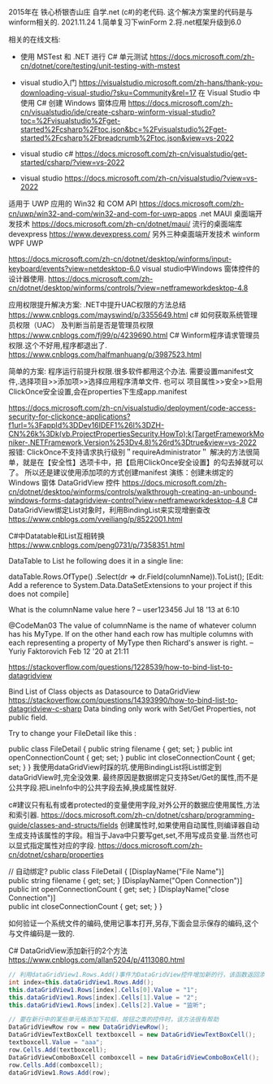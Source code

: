 2015年在 铁心桥银杏山庄 自学.net (c#)的老代码.
这个解决方案里的代码是与winform相关的.
2021.11.24
1.简单复习下winForm
2.将.net框架升级到6.0

相关的在线文档:
+ 使用 MSTest 和 .NET 进行 C# 单元测试
https://docs.microsoft.com/zh-cn/dotnet/core/testing/unit-testing-with-mstest
+ visual studio入门
https://visualstudio.microsoft.com/zh-hans/thank-you-downloading-visual-studio/?sku=Community&rel=17
在 Visual Studio 中使用 C# 创建 Windows 窗体应用
https://docs.microsoft.com/zh-cn/visualstudio/ide/create-csharp-winform-visual-studio?toc=%2Fvisualstudio%2Fget-started%2Fcsharp%2Ftoc.json&bc=%2Fvisualstudio%2Fget-started%2Fcsharp%2Fbreadcrumb%2Ftoc.json&view=vs-2022

+ visual studio c#
https://docs.microsoft.com/zh-cn/visualstudio/get-started/csharp/?view=vs-2022
+ visual studio
https://docs.microsoft.com/zh-cn/visualstudio/?view=vs-2022

适用于 UWP 应用的 Win32 和 COM API
https://docs.microsoft.com/zh-cn/uwp/win32-and-com/win32-and-com-for-uwp-apps
.net MAUI 桌面端开发技术
https://docs.microsoft.com/zh-cn/dotnet/maui/
流行的桌面端库
devexpress
https://www.devexpress.com/
另外三种桌面端开发技术
winform
WPF
UWP

https://docs.microsoft.com/zh-cn/dotnet/desktop/winforms/input-keyboard/events?view=netdesktop-6.0
visual studio中Windows 窗体控件的设计器使用.
https://docs.microsoft.com/zh-cn/dotnet/desktop/winforms/controls/?view=netframeworkdesktop-4.8

应用权限提升解决方案:
.NET中提升UAC权限的方法总结
https://www.cnblogs.com/mayswind/p/3355649.html
c# 如何获取系统管理员权限（UAC） 及判断当前是否是管理员权限
https://www.cnblogs.com/fj99/p/4239690.html
C# Winform程序请求管理员权限.这个不好用,程序都退出了.
https://www.cnblogs.com/halfmanhuang/p/3987523.html

简单的方案:
程序运行前提升权限.很多软件都用这个办法.
需要设置manifest文件,.选择项目>>添加项>>选择应用程序清单文件.
也可以
项目属性>>安全>>启用ClickOnce安全设置,会在properties下生成app.manifest

https://docs.microsoft.com/zh-cn/visualstudio/deployment/code-access-security-for-clickonce-applications?f1url=%3FappId%3DDev16IDEF1%26l%3DZH-CN%26k%3Dk(vb.ProjectPropertiesSecurity.HowTo);k(TargetFrameworkMoniker-.NETFramework,Version%253Dv4.8)%26rd%3Dtrue&view=vs-2022
报错:
ClickOnce不支持请求执行级别＂requireAdministrator＂
解决的方法很简单，就是在【安全性】选项卡中，把【启用ClickOnce安全设置】的勾去掉就可以了。
所以还是建议使用添加项的方式创建manifest
演练：创建未绑定的 Windows 窗体 DataGridView 控件
https://docs.microsoft.com/zh-cn/dotnet/desktop/winforms/controls/walkthrough-creating-an-unbound-windows-forms-datagridview-control?view=netframeworkdesktop-4.8
C# DataGridView绑定List对象时，利用BindingList来实现增删查改
https://www.cnblogs.com/vveiliang/p/8522001.html

C#中Datatable和List互相转换
https://www.cnblogs.com/peng0731/p/7358351.html

DataTable to List
he following does it in a single line:

dataTable.Rows.OfType<DataRow>()
    .Select(dr => dr.Field<MyType>(columnName)).ToList();
[Edit: Add a reference to System.Data.DataSetExtensions to your project if this does not compile]

What is the columnName value here ? – 
user123456
 Jul 18 '13 at 6:10

@CodeMan03 The value of columnName is the name of whatever column has his MyType. If on the other hand each row has multiple columns with each representing a property of MyType then Richard's answer is right. – 
Yuriy Faktorovich
 Feb 12 '20 at 21:11

 https://stackoverflow.com/questions/1228539/how-to-bind-list-to-datagridview

 Bind List of Class objects as Datasource to DataGridView
 https://stackoverflow.com/questions/14393990/how-to-bind-list-to-datagridview-c-sharp
 Data binding only work with Set/Get Properties, not public field.

Try to change your FileDetail like this :

public class FileDetail
{
    public  string filename { get; set; }
    public int openConnectionCount { get; set; }
    public int closeConnectionCount { get; set; }
}
 我使用dataGridView时踩的坑.使用BindingList将List绑定到dataGridView时,完全没效果.
 最终原因是数据绑定只支持Set/Get的属性,而不是公共字段.把LineInfo中的公共字段去掉,换成属性就好.

 c#建议只有私有或者protected的变量使用字段,对外公开的数据应使用属性,方法和索引器.
 https://docs.microsoft.com/zh-cn/dotnet/csharp/programming-guide/classes-and-structs/fields
 创建属性时,如果使用自动属性,则编译器自动生成支持该属性的字段。相当于Java中只要写get,set,不用写成员变量.当然也可以显式指定属性对应的字段.
 https://docs.microsoft.com/zh-cn/dotnet/csharp/properties

 // 自动绑定?
 public class FileDetail
{
    [DisplayName("File Name")]    
    public  string filename { get; set; }
    [DisplayName("Open Connection")]    
    public int openConnectionCount { get; set; }
    [DisplayName("close Connection")]    
    public int closeConnectionCount { get; set; }
}

如何验证一个系统文件的编码,使用记事本打开,另存,下面会显示保存的编码,这个与文件编码是一致的.

C# DataGridView添加新行的2个方法
https://www.cnblogs.com/allan5204/p/4113080.html
```c#
// 利用dataGridView1.Rows.Add()事件为DataGridView控件增加新的行，该函数返回添加新行的索引号，即新行的行号，然后可以通过该索引号操作该行的各个单元格
int index=this.dataGridView1.Rows.Add();
this.dataGridView1.Rows[index].Cells[0].Value = "1"; 
this.dataGridView1.Rows[index].Cells[1].Value = "2"; 
this.dataGridView1.Rows[index].Cells[2].Value = "监听";
```

```c#
// 要在新行中的某些单元格添加下拉框、按钮之类的控件时，该方法很有帮助
DataGridViewRow row = new DataGridViewRow();
DataGridViewTextBoxCell textboxcell = new DataGridViewTextBoxCell();
textboxcell.Value = "aaa";
row.Cells.Add(textboxcell);
DataGridViewComboBoxCell comboxcell = new DataGridViewComboBoxCell();
row.Cells.Add(comboxcell);
dataGridView1.Rows.Add(row);
```